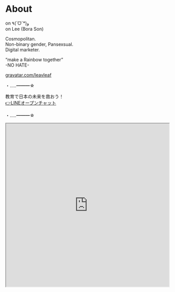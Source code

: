 # About

on ٩(ˊᗜˋ*)و  
on Lee (Bora Son)

Cosmopolitan.  
Non-binary gender, Pansexsual.  
Digital marketer.

“make a Rainbow together”  
-NO HATE-

[gravatar.com/leavleaf](https://gravatar.com/leavleaf)

・‥…━━━☆

教育で日本の未来を救おう！  
[👉LINEオープンチャット](https://line.me/ti/g2/leS3ARrSeZPvVtQRY3dFDA)

・‥…━━━☆

<iframe src="https://www.openprocessing.org/sketch/891005/embed/" width="510" height="510"></iframe>

